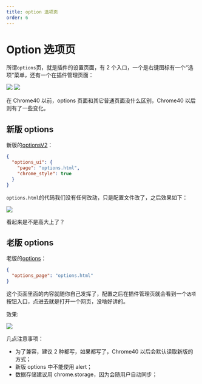 ```yaml
---
title: option 选项页
order: 6
---
```


# Option 选项页

所谓`options`页，就是插件的设置页面，有 2 个入口，一个是右键图标有一个“选项”菜单，还有一个在插件管理页面：

![](http://image.liuxianan.com/201706/20170621_170046_846_5529.png) ![](http://image.liuxianan.com/201706/20170621_115902_196_9130.png)

在 Chrome40 以前，options 页面和其它普通页面没什么区别，Chrome40 以后则有了一些变化。

## 新版 options

新版的[optionsV2](https://developer.chrome.com/extensions/optionsV2)：

```json
{
  "options_ui": {
    "page": "options.html",
    "chrome_style": true
  }
}
```

`options.html`的代码我们没有任何改动，只是配置文件改了，之后效果如下：

![](http://image.liuxianan.com/201706/20170621_115809_750_1163.png)

看起来是不是高大上了？

## 老版 options

老版的[options](https://developer.chrome.com/extensions/options)：

```json
{
  "options_page": "options.html"
}
```

这个页面里面的内容就随你自己发挥了，配置之后在插件管理页就会看到一个`选项`按钮入口，点进去就是打开一个网页，没啥好讲的。

效果:

![](https://gw.alipayobjects.com/zos/antfincdn/zIIKrPVgVK/39888bd1-69fb-4490-b1ea-5ec4efbfb90b.png)

几点注意事项：

- 为了兼容，建议 2 种都写，如果都写了，Chrome40 以后会默认读取新版的方式；
- 新版 options 中不能使用 alert；
- 数据存储建议用 chrome.storage，因为会随用户自动同步；
